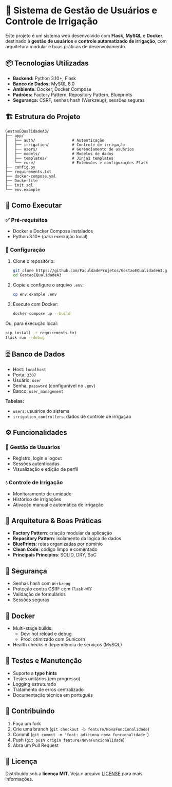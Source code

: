 # 🌱 Sistema de Gestão de Usuários e Controle de Irrigação

Este projeto é um sistema web desenvolvido com **Flask**, **MySQL** e **Docker**, destinado à **gestão de usuários** e **controle automatizado de irrigação**, com arquitetura modular e boas práticas de desenvolvimento.

## 📦 Tecnologias Utilizadas

- **Backend:** Python 3.10+, Flask
- **Banco de Dados:** MySQL 8.0
- **Ambiente:** Docker, Docker Compose
- **Padrões:** Factory Pattern, Repository Pattern, Blueprints
- **Segurança:** CSRF, senhas hash (Werkzeug), sessões seguras

## 🏗️ Estrutura do Projeto

```
GestaoEQualidadeA3/
├── app/
│   ├── auth/                # Autenticação
│   ├── irrigation/          # Controle de irrigação
│   ├── users/               # Gerenciamento de usuários
│   ├── models/              # Modelos de dados
│   ├── templates/           # Jinja2 templates
│   └── core/                # Extensões e configurações Flask
├── config.py
├── requirements.txt
├── docker-compose.yml
├── Dockerfile
├── init.sql
└── env.example
```

## 🚀 Como Executar

### ✅ Pré-requisitos

- Docker e Docker Compose instalados
- Python 3.10+ (para execução local)

### 🔧 Configuração

1. Clone o repositório:
   ```bash
   git clone https://github.com/FaculdadeProjetos/GestaoEQualidadeA3.git
   cd GestaoEQualidadeA3
   ```

2. Copie e configure o arquivo `.env`:
   ```bash
   cp env.example .env
   ```

3. Execute com Docker:
   ```bash
   docker-compose up --build
   ```

Ou, para execução local:

```bash
pip install -r requirements.txt
flask run --debug
```

## 🗄️ Banco de Dados

- Host: `localhost`
- Porta: `3307`
- Usuário: `user`
- Senha: `password` (configurável no `.env`)
- Banco: `user_management`

**Tabelas:**
- `users`: usuários do sistema
- `irrigation_controllers`: dados de controle de irrigação

## ⚙️ Funcionalidades

### 👤 Gestão de Usuários
- Registro, login e logout
- Sessões autenticadas
- Visualização e edição de perfil

### 💧 Controle de Irrigação
- Monitoramento de umidade
- Histórico de irrigações
- Ativação manual e automática de irrigação

## 🧱 Arquitetura & Boas Práticas

- **Factory Pattern**: criação modular da aplicação
- **Repository Pattern**: isolamento da lógica de dados
- **BluePrints**: rotas organizadas por domínio
- **Clean Code**: código limpo e comentado
- **Principais Princípios**: SOLID, DRY, SoC

## 🔐 Segurança

- Senhas hash com `Werkzeug`
- Proteção contra CSRF com `Flask-WTF`
- Validação de formulários
- Sessões seguras

## 🐳 Docker

- Multi-stage builds:
  - Dev: hot reload e debug
  - Prod: otimizado com Gunicorn
- Health checks e dependência de serviços (MySQL)

## 🧪 Testes e Manutenção

- Suporte a **type hints**
- Testes unitários (em progresso)
- Logging estruturado
- Tratamento de erros centralizado
- Documentação técnica em português

## 🤝 Contribuindo

1. Faça um fork
2. Crie uma branch (`git checkout -b feature/NovaFuncionalidade`)
3. Commit (`git commit -m 'feat: adiciona nova funcionalidade'`)
4. Push (`git push origin feature/NovaFuncionalidade`)
5. Abra um Pull Request

## 📄 Licença

Distribuído sob a **licença MIT**. Veja o arquivo [LICENSE](LICENSE) para mais informações.